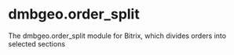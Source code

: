 # dmbgeo.order_split
The dmbgeo.order_split module for Bitrix, which divides orders into selected sections
